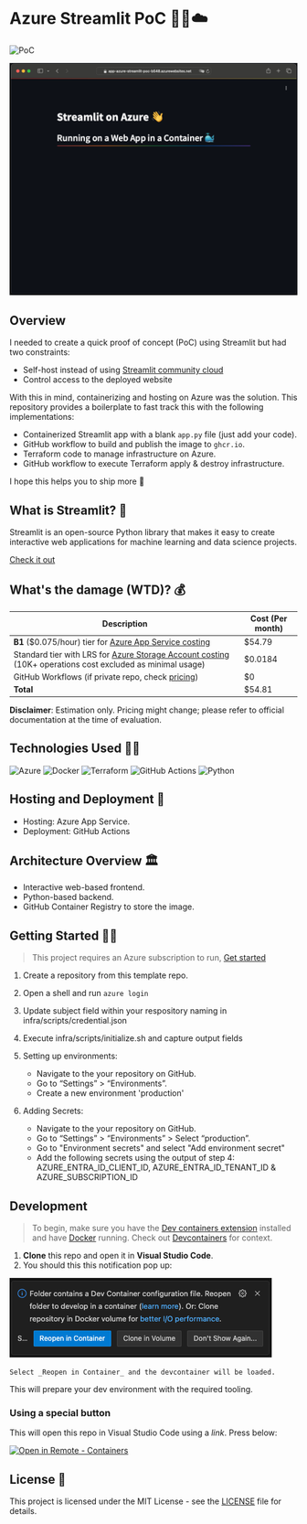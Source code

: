 # Azure Streamlit PoC 🐳🚀☁️

![PoC](https://img.shields.io/badge/Release_Stage-PoC-yellow?color=%23FF4500)

![streamlit](./images/website.png)

## Overview

I needed to create a quick proof of concept (PoC) using Streamlit but had two constraints:

- Self-host instead of using [Streamlit community cloud](https://streamlit.io/cloud)
- Control access to the deployed website

With this in mind, containerizing and hosting on Azure was the solution. This repository provides a boilerplate to fast track this with the following implementations:

- Containerized Streamlit app with a blank `app.py` file (just add your code).
- GitHub workflow to build and publish the image to `ghcr.io`.
- Terraform code to manage infrastructure on Azure.
- GitHub workflow to execute Terraform apply & destroy infrastructure.

I hope this helps you to ship more 🚀

## What is Streamlit? 🤔

Streamlit is an open-source Python library that makes it easy to create interactive web applications for machine learning and data science projects.

[Check it out](https://streamlit.io/)

## What's the damage (WTD)? 💰

| Description | Cost (Per month) |
| ---- | ----------- |
| **B1** ($0.075/hour) tier for [Azure App Service costing](https://azure.microsoft.com/en-us/pricing/details/app-service/windows/#pricing) | $54.79 |
| Standard tier with LRS for [Azure Storage Account costing](https://azure.microsoft.com/en-us/pricing/details/storage/blobs/) (10K+ operations cost excluded as minimal usage) | $0.0184 |
| GitHub Workflows (if private repo, check [pricing](https://github.com/pricing)) | $0 |
|  **Total**   | $54.81 |

**Disclaimer**: Estimation only. Pricing might change; please refer to official documentation at the time of evaluation.

## Technologies Used 🧑‍💻

![Azure](https://img.shields.io/badge/azure-%230072C6.svg?style=for-the-badge&logo=microsoftazure&logoColor=white)
![Docker](https://img.shields.io/badge/docker-%230db7ed.svg?style=for-the-badge&logo=docker&logoColor=white)
![Terraform](https://img.shields.io/badge/terraform-%235835CC.svg?style=for-the-badge&logo=terraform&logoColor=white)
![GitHub Actions](https://img.shields.io/badge/github%20actions-%232671E5.svg?style=for-the-badge&logo=githubactions&logoColor=white)
![Python](https://img.shields.io/badge/python-3670A0?style=for-the-badge&logo=python&logoColor=ffdd54)

## Hosting and Deployment 🚀

- Hosting: Azure App Service.
- Deployment: GitHub Actions

## Architecture Overview 🏛️

- Interactive web-based frontend.
- Python-based backend.
- GitHub Container Registry to store the image.

## Getting Started 🧑‍💻

> This project requires an Azure subscription to run, [Get started](https://azure.microsoft.com/en-us/)

1. Create a repository from this template repo.
2. Open a shell and run `azure login`
3. Update subject field within your respository naming in infra/scripts/credential.json
4. Execute infra/scripts/initialize.sh and capture output fields
5. Setting up environments:

	- Navigate to the your repository on GitHub.
	- Go to “Settings” > “Environments”.
	- Create a new environment 'production'

6. Adding Secrets:

	- Navigate to the your repository on GitHub.
	- Go to “Settings” > “Environments” > Select “production”.
	- Go to "Environment secrets" and select "Add environment secret"
	- Add the following secrets using the output of step 4: AZURE_ENTRA_ID_CLIENT_ID, AZURE_ENTRA_ID_TENANT_ID & AZURE_SUBSCRIPTION_ID

## Development

> To begin, make sure you have the [Dev containers extension](https://marketplace.visualstudio.com/items?itemName=ms-vscode-remote.remote-containers) installed and have [Docker](https://www.docker.com/products/docker-desktop/) running. Check out [Devcontainers](https://containers.dev/) for context.

1. **Clone** this repo and open it in **Visual Studio Code**.
2. You should this this notification pop up:

![devcontainerprompt](./images/devcontainerprompt.png)

    Select _Reopen in Container_ and the devcontainer will be loaded.

This will prepare your dev environment with the required tooling.

### Using a special button

This will open this repo in Visual Studio Code using a _link_. Press below:

[
    ![Open in Remote - Containers](
        https://img.shields.io/static/v1?label=Dev%20Containers&message=Open&color=blue&logo=visualstudiocode    )
](
    https://vscode.dev/redirect?url=vscode://ms-vscode-remote.remote-containers/cloneInVolume?url=https://github.com/WayneGoosen/azure-streamlit-poc
)

## License 📝

This project is licensed under the MIT License - see the [LICENSE](LICENSE) file for details.

